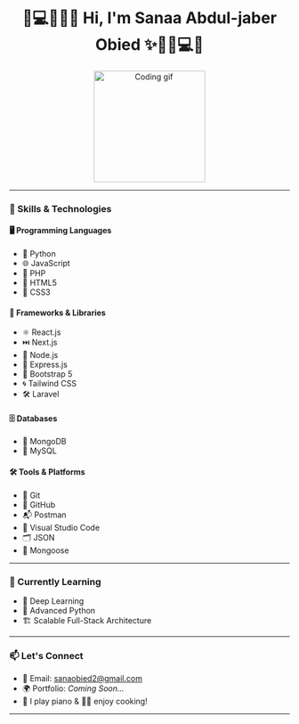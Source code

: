 <h1 align="center">👋💻👩‍💻✨ Hi, I'm Sanaa Abdul-jaber Obied ✨👩‍💻💻👋</h1>

<p align="center">
  <img src="https://media.giphy.com/media/qgQUggAC3Pfv687qPC/giphy.gif" width="200" alt="Coding gif"/>
</p>

---

### 🚀 Skills & Technologies

#### 🖥️ Programming Languages
- 🐍 Python
- 🌐 JavaScript
- 🐘 PHP
- 🧱 HTML5
- 🎨 CSS3

#### 🧩 Frameworks & Libraries
- ⚛️ React.js
- ⏭️ Next.js
- 🔗 Node.js
- 🚂 Express.js
- 🎯 Bootstrap 5
- 🌀 Tailwind CSS
- 🛠️ Laravel

#### 🗄️ Databases
- 🍃 MongoDB
- 🐬 MySQL

#### 🛠️ Tools & Platforms
- 🧠 Git
- 🐙 GitHub
- 📬 Postman
- 🧰 Visual Studio Code
- 🗂️ JSON
- 🧵 Mongoose

---

### 🌱 Currently Learning
- 🤖 Deep Learning
- 🐍 Advanced Python
- 🏗️ Scalable Full-Stack Architecture

---

### 📫 Let's Connect
- 📧 Email: [sanaobied2@gmail.com](mailto:sanaobied2@gmail.com)
- 🌍 Portfolio: *Coming Soon...*
- 🎹 I play piano & 👩‍🍳 enjoy cooking!

---

